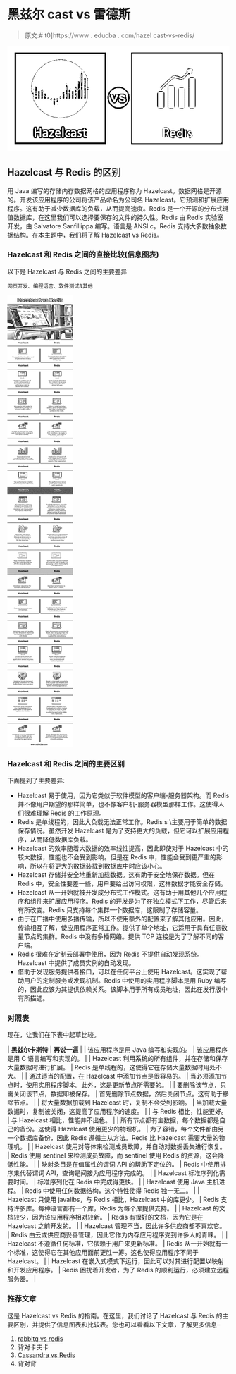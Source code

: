 # 黑兹尔 cast vs 雷德斯

> 原文:# t0]https://www . educba . com/hazel cast-vs-redis/

![Hazelcast-vs-Redis](img/42a14b654ffac5465b6f35911d21cc63.png)



## Hazelcast 与 Redis 的区别

用 Java 编写的存储内存数据网格的应用程序称为 Hazelcast。数据网格是开源的。开发该应用程序的公司将该产品命名为公司名 Hazelcast。它预测和扩展应用程序。这有助于减少数据库的负载，从而提高速度。Redis 是一个开源的分布式键值数据库，在这里我们可以选择要保存的文件的持久性。Redis 由 Redis 实验室开发，由 Salvatore Sanfillippa 编写。语言是 ANSI c。Redis 支持大多数抽象数据结构。在本主题中，我们将了解 Hazelcast vs Redis。

### Hazelcast 和 Redis 之间的直接比较(信息图表)

以下是 Hazelcast 与 Redis 之间的主要差异

<small>网页开发、编程语言、软件测试&其他</small>

![Hazelcast-vs-Redis-info](img/359f994bdda74e30b8138956f1895515.png)



### Hazelcast 和 Redis 之间的主要区别

下面提到了主要差异:

*   Hazelcast 易于使用，因为它类似于软件模型的客户端-服务器架构。而 Redis 并不像用户期望的那样简单，也不像客户机-服务器模型那样工作。这使得人们很难理解 Redis 的工作原理。
*   Redis 是单线程的，因此大负载无法正常工作。Redis s \主要用于简单的数据保存情况。虽然开发 Hazelcast 是为了支持更大的负载，但它可以扩展应用程序，从而降低数据库负载。
*   Hazelcast 的效率随着大数据的效率线性提高，因此即使对于 Hazelcast 中的较大数据，性能也不会受到影响。但是在 Redis 中，性能会受到更严重的影响，所以在将更大的数据装载到数据库中时应该小心。
*   Hazelcast 存储并安全地重新加载数据。这有助于安全地保存数据。但在 Redis 中，安全性要差一些，用户要给出访问权限，这样数据才能安全存储。
*   Hazelcast 从一开始就被开发成分布式工作模式。这有助于用其他几个应用程序和组件来扩展应用程序。Redis 的开发是为了在独立模式下工作，尽管后来有所改变。Redis 只支持每个集群一个数据库，这限制了存储容量。
*   由于在广播中使用多播传输，所以不使用额外的配置来了解其他应用。因此，传输相互了解，使应用程序正常工作。提供了单个地址，它适用于具有任意数量节点的集群。Redis 中没有多播网络。提供 TCP 连接是为了了解不同的客户端。
*   Redis 很难在定制云部署中使用，因为 Redis 不提供自动发现系统。Hazelcast 中提供了成员实例的自动发现。
*   借助于发现服务提供者接口，可以在任何平台上使用 Hazelcast。这实现了帮助用户的定制服务或发现机制。Redis 中使用的实用程序脚本是用 Ruby 编写的，因此应该为其提供依赖关系。该脚本用于所有成员地址，因此在发行版中有所描述。

### 对照表

现在，让我们在下表中起草比较。

| **黑兹尔卡斯特** | **再说一遍** |
| 该应用程序是用 Java 编写和实现的。 | 该应用程序是用 C 语言编写和实现的。 |
| Hazelcast 利用系统的所有组件，并在存储和保存大量数据时进行扩展。 | Redis 是单线程的，这使得它在存储大量数据时用处不大。 |
| 通过适当的配置，在 Hazelcast 中添加节点是很容易的。 | 当必须添加节点时，使用实用程序脚本。此外，这是更新节点所需要的。 |
| 要删除该节点，只需关闭该节点，数据即被保存。 | 首先删除节点数据，然后关闭节点。这有助于移除节点。 |
| 将大量数据加载到 Hazelcast 时，复制不会受到影响。 | 当加载大量数据时，复制被关闭，这提高了应用程序的速度。 |
| 与 Redis 相比，性能更好。 | 与 Hazelcast 相比，性能并不出色。 |
| 所有节点都有主数据，每个数据都是自己的备份。这使得 Hazelcast 使用更少的物理机。 | 为了容错，每个文件都由另一个数据库备份，因此 Redis 遵循主从方法。Redis 比 Hazelcast 需要大量的物理机。 |
| Hazelcast 使用对等体来检测成员故障，并自动对数据丢失进行恢复。 | Redis 使用 sentinel 来检测成员故障，而 sentinel 使用 Redis 的资源，这会降低性能。 |
| 映射条目是在值属性的谓词 API 的帮助下定位的。 | Redis 中使用排序集代替谓词 API，查询是间接为应用程序完成的。 |
| Hazelcast 标准序列化需要时间。 | 标准序列化在 Redis 中完成得更快。 |
| Hazelcast 使用 Java 主机进程。 | Redis 中使用任何数据结构，这个特性使得 Redis 独一无二。 |
| Hazelcast 只使用 javalibs，与 Redis 相比，Hazelcast 中的库更少。 | Redis 支持许多库。每种语言都有一个库，Redis 为每个库提供支持。 |
| Hazelcast 的文档较少，因为该应用程序相对较新。 | Redis 有很好的文档，因为它是在 Hazelcast 之前开发的。 |
| Hazelcast 管理不当，因此许多供应商都不喜欢它。 | Redis 由云或供应商妥善管理，因此它作为内存应用程序受到许多人的青睐。 |
| Hazelcast 不遵循任何标准，它依赖于用户来更新标准。 | Redis 从一开始就有一个标准，这使得它在其他应用面前更胜一筹。这也使得应用程序不同于 Hazelcast。 |
| Hazelcast 在嵌入式模式下运行，因此可以对其进行配置以映射和开发应用程序。 | Redis 困扰着开发者，为了 Redis 的顺利运行，必须建立远程服务器。 |

### 推荐文章

这是 Hazelcast vs Redis 的指南。在这里，我们讨论了 Hazelcast 与 Redis 的主要区别，并提供了信息图表和比较表。您也可以看看以下文章，了解更多信息–

1.  [rabbitq vs redis](https://www.educba.com/rabbitmq-vs-redis/)
2.  背对卡夫卡
3.  [Cassandra vs Redis](https://www.educba.com/cassandra-vs-redis/)
4.  背对背





